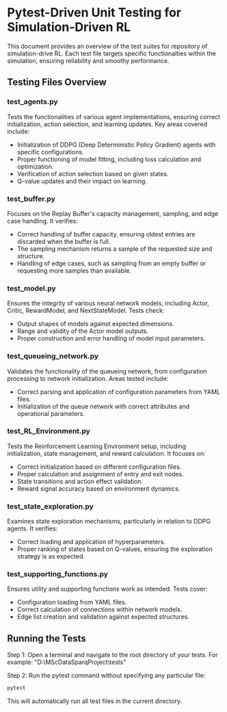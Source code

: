 # Pytest-Driven Unit Testing for Simulation-Driven RL

This document provides an overview of the test suites for repository of simulation-drive RL. Each test file targets specific functionalties within the simulation, ensuring reliability and smoothy performance.

## Testing Files Overview

### test_agents.py

Tests the functionalities of various agent implementations, ensuring correct initialization, action selection, and learning updates. Key areas covered include:

- Initialization of DDPG (Deep Deterministic Policy Gradient) agents with specific configurations.
- Proper functioning of model fitting, including loss calculation and optimization.
- Verification of action selection based on given states.
- Q-value updates and their impact on learning.

### test_buffer.py

Focuses on the Replay Buffer's capacity management, sampling, and edge case handling. It verifies:

- Correct handling of buffer capacity, ensuring oldest entries are discarded when the buffer is full.
- The sampling mechanism returns a sample of the requested size and structure.
- Handling of edge cases, such as sampling from an empty buffer or requesting more samples than available.

### test_model.py

Ensures the integrity of various neural network models, including Actor, Critic, RewardModel, and NextStateModel. Tests check:

- Output shapes of models against expected dimensions.
- Range and validity of the Actor model outputs.
- Proper construction and error handling of model input parameters.

### test_queueing_network.py

Validates the functionality of the queueing network, from configuration processing to network initialization. Areas tested include:

- Correct parsing and application of configuration parameters from YAML files.
- Initialization of the queue network with correct attributes and operational parameters.

### test_RL_Environment.py

Tests the Reinforcement Learning Environment setup, including initialization, state management, and reward calculation. It focuses on:

- Correct initialization based on different configuration files.
- Proper calculation and assignment of entry and exit nodes.
- State transitions and action effect validation.
- Reward signal accuracy based on environment dynamics.

### test_state_exploration.py

Examines state exploration mechanisms, particularly in relation to DDPG agents. It verifies:

- Correct loading and application of hyperparameters.
- Proper ranking of states based on Q-values, ensuring the exploration strategy is as expected.

### test_supporting_functions.py

Ensures utility and supporting functions work as intended. Tests cover:

- Configuration loading from YAML files.
- Correct calculation of connections within network models.
- Edge list creation and validation against expected structures.

## Running the Tests

Step 1: Open a terminal and navigate to the root directory of your tests. For example: "D:\MScDataSparqProject\tests"

Step 2: Run the pytest command without specifying any particular file:
```bash
pytest
```
This will automatically run all test files in the current directory.